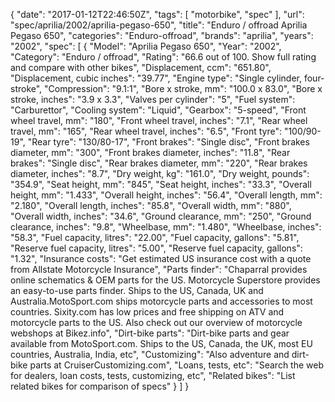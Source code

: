 {
    "date": "2017-01-12T22:46:50Z",
    "tags": [
        "motorbike",
        "spec"
    ],
    "url": "spec\/aprilia\/2002\/aprilia-pegaso-650",
    "title": "Enduro \/ offroad Aprilia Pegaso 650",
    "categories": "Enduro-offroad",
    "brands": "aprilia",
    "years": "2002",
    "spec": [
        {
            "Model": "Aprilia Pegaso 650",
            "Year": "2002",
            "Category": "Enduro \/ offroad",
            "Rating": "66.6 out of 100. Show full rating and compare with other bikes",
            "Displacement, ccm": "651.80",
            "Displacement, cubic inches": "39.77",
            "Engine type": "Single cylinder, four-stroke",
            "Compression": "9.1:1",
            "Bore x stroke, mm": "100.0 x 83.0",
            "Bore x stroke, inches": "3.9 x 3.3",
            "Valves per cylinder": "5",
            "Fuel system": "Carburettor",
            "Cooling system": "Liquid",
            "Gearbox": "5-speed",
            "Front wheel travel, mm": "180",
            "Front wheel travel, inches": "7.1",
            "Rear wheel travel, mm": "165",
            "Rear wheel travel, inches": "6.5",
            "Front tyre": "100\/90-19",
            "Rear tyre": "130\/80-17",
            "Front brakes": "Single disc",
            "Front brakes diameter, mm": "300",
            "Front brakes diameter, inches": "11.8",
            "Rear brakes": "Single disc",
            "Rear brakes diameter, mm": "220",
            "Rear brakes diameter, inches": "8.7",
            "Dry weight, kg": "161.0",
            "Dry weight, pounds": "354.9",
            "Seat height, mm": "845",
            "Seat height, inches": "33.3",
            "Overall height, mm": "1.433",
            "Overall height, inches": "56.4",
            "Overall length, mm": "2.180",
            "Overall length, inches": "85.8",
            "Overall width, mm": "880",
            "Overall width, inches": "34.6",
            "Ground clearance, mm": "250",
            "Ground clearance, inches": "9.8",
            "Wheelbase, mm": "1.480",
            "Wheelbase, inches": "58.3",
            "Fuel capacity, litres": "22.00",
            "Fuel capacity, gallons": "5.81",
            "Reserve fuel capacity, litres": "5.00",
            "Reserve fuel capacity, gallons": "1.32",
            "Insurance costs": "Get estimated US insurance cost with a quote from Allstate Motorcycle Insurance",
            "Parts finder": "Chaparral provides online schematics & OEM parts for the US.   Motorcycle Superstore provides an easy-to-use parts finder. Ships to the US, Canada, UK and Australia.MotoSport.com ships motorcycle parts and accessories to most countries.    Sixity.com has low prices and free shipping on ATV and motorcycle parts to the US. Also check out our overview of motorcycle webshops at Bikez.info",
            "Dirt-bike parts": "Dirt-bike parts and gear available from MotoSport.com. Ships to the US, Canada, the UK, most EU countries, Australia, India, etc",
            "Customizing": "Also adventure and dirt-bike parts at CruiserCustomizing.com",
            "Loans, tests, etc": "Search the web for dealers, loan costs, tests, customizing, etc",
            "Related bikes": "List related bikes for comparison of specs"
        }
    ]
}